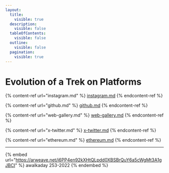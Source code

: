 ```yaml
---
layout:
  title:
    visible: true
  description:
    visible: false
  tableOfContents:
    visible: false
  outline:
    visible: false
  pagination:
    visible: true
---
```


# Evolution of a Trek on Platforms

{% content-ref url="instagram.md" %}
[instagram.md](instagram.md)
{% endcontent-ref %}

{% content-ref url="github.md" %}
[github.md](github.md)
{% endcontent-ref %}

{% content-ref url="web-gallery.md" %}
[web-gallery.md](web-gallery.md)
{% endcontent-ref %}

{% content-ref url="x-twitter.md" %}
[x-twitter.md](x-twitter.md)
{% endcontent-ref %}

{% content-ref url="ethereum.md" %}
[ethereum.md](ethereum.md)
{% endcontent-ref %}



***



{% embed url="https://arweave.net/i6PP4en92kXHtQLpdd0XBSBrQuY6a5cWgMt3A1gJBCI" %}
awalkaday 253-2022
{% endembed %}

